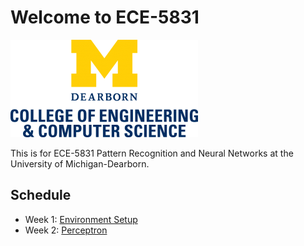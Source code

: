 # Welcome to ECE-5831

![](img/cecs-umd.png)

This is for ECE-5831 Pattern Recognition and Neural Networks at the University of Michigan-Dearborn.

## Schedule

* Week 1: [Environment Setup](env-setup/index.md)
* Week 2: [Perceptron](perceptron/index.md)


